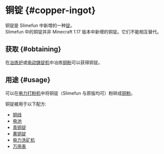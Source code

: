 # 铜锭 {#copper-ingot}

铜锭是 Slimefun 中新增的一种[锭](/Ingots)。  
Slimefun 中的铜锭并非 Minecraft 1.17 版本中新增的铜锭。它们不能相互替代。

## 获取 {#obtaining}

在[冶炼炉](/Smeltery)或[电动铸锭机](/Electric-Ingot-Factory)中冶炼[铜粉](/Copper-Dust)可以获得铜锭。

## 用途 {#usage}

可以在[电力打粉机](/Electric-Ingot-Pulverizer)中将铜锭（Slimefun 与原版均可）粉碎成[铜粉](/Copper-Dust)。

铜锭被用于以下配方:

* [铜线](/Copper-Wire)
* [电池](/Battery)
* [青铜锭](/Bronze-Ingot)
* [黄铜锭](/Brass-Ingot)
* [电力洗矿机](/Electric-Dust-Washer)
* [万用表](/Technical-Gadgets#multimeter)
